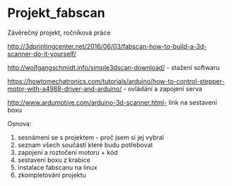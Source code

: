 # Projekt_fabscan
Závěrečný projekt, ročníková práce

http://3dprintingcenter.net/2016/06/03/fabscan-how-to-build-a-3d-scanner-do-it-yourself/


http://wolfgangschmidt.info/simple3dscan-download/  - stažení softwaru


https://howtomechatronics.com/tutorials/arduino/how-to-control-stepper-motor-with-a4988-driver-and-arduino/ - ovládání a zapojení serva

http://www.ardumotive.com/arduino-3d-scanner.html- link na sestavení boxu

Osnova: 

1. sesnámení se s projektem - proč jsem si jej vybral 
2. seznam všech součástí které budu potřebovat 
3. zapojení a roztočení motoru + kód
4. sestavení boxu z krabice
5. instalace fabscanu na linux 
6. zkompletování projektu 
